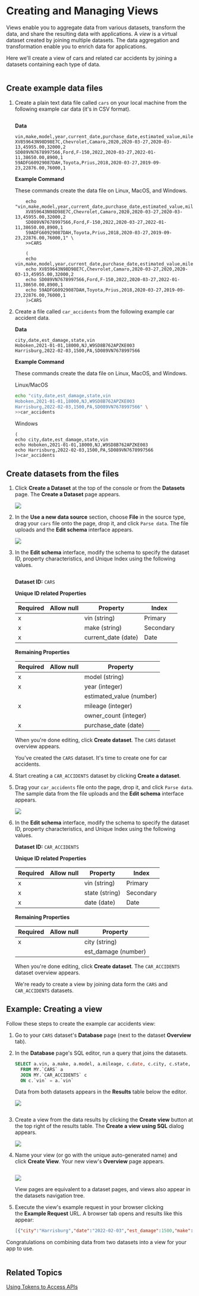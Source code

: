 # Creating and Managing Views

Views enable you to aggregate data from various datasets, transform the data, and share the resulting data with applications. A *view* is a virtual dataset created by joining multiple datasets. The data aggregation and transformation enable you to enrich data for applications.

Here we'll create a view of cars and related car accidents by joining a datasets containing each type of data.

``` {note} You can apply these principles to combine data from any datasets that can be joined on equivalent indexed properties.
```

## Create example data files

1. Create a plain text data file called `cars` on your local machine from the following example car data (it's in CSV format).

    ``` {note} The product supports CSV files that use the following common data delimiters: comma (,), tab, or pipe (\|) characters. JSON and JSONL files are also supported.
    ```

    **Data**

    ```
    vin,make,model,year,current_date,purchase_date,estimated_value,mileage,owner_count
    XV859643N98D98E7C,Chevrolet,Camaro,2020,2020-03-27,2020-03-13,45955.00,32000,2
    SD089VN7678997566,Ford,F-150,2022,2020-03-27,2022-01-11,38650.00,8900,1
    59ADFG60929087DAH,Toyota,Prius,2018,2020-03-27,2019-09-23,22876.00,76000,1
    ```

    **Example Command**
    
    These commands create the data file on Linux, MacOS, and Windows.

    ```{tab} Linux/MacOS
        echo "vin,make,model,year,current_date,purchase_date,estimated_value,mileage,owner_count
        XV859643N98D98E7C,Chevrolet,Camaro,2020,2020-03-27,2020-03-13,45955.00,32000,2
        SD089VN7678997566,Ford,F-150,2022,2020-03-27,2022-01-11,38650.00,8900,1
        59ADFG60929087DAH,Toyota,Prius,2018,2020-03-27,2019-09-23,22876.00,76000,1" \
        >>CARS
    ```

    ```{tab} Windows
        (
        echo vin,make,model,year,current_date,purchase_date,estimated_value,mileage,owner_count
        echo XV859643N98D98E7C,Chevrolet,Camaro,2020-03-27,2020,2020-03-13,45955.00,32000,2
        echo SD089VN7678997566,Ford,F-150,2022,2020-03-27,2022-01-11,38650.00,8900,1
        echo 59ADFG60929087DAH,Toyota,Prius,2018,2020-03-27,2019-09-23,22876.00,76000,1
        )>CARS
    ```

1. Create a file called `car_accidents` from the following example car accident data.

    **Data**

    ```
    city,date,est_damage,state,vin
    Hoboken,2021-01-01,18000,NJ,W9SD8B762APZKE003
    Harrisburg,2022-02-03,1500,PA,SD089VN7678997566
    ```

    **Example Command**
    
    These commands create the data file on Linux, MacOS, and Windows.

    Linux/MacOS

    ```bash
    echo "city,date,est_damage,state,vin
    Hoboken,2021-01-01,18000,NJ,W9SD8B762APZKE003
    Harrisburg,2022-02-03,1500,PA,SD089VN7678997566" \
    >>car_accidents
    ```

    Windows

    ```
    (
    echo city,date,est_damage,state,vin
    echo Hoboken,2021-01-01,18000,NJ,W9SD8B762APZKE003
    echo Harrisburg,2022-02-03,1500,PA,SD089VN7678997566
    )>car_accidents
    ```

## Create datasets from the files

1. Click **Create a Dataset** at the top of the console or from the **Datasets** page. The **Create a Dataset** page appears.

    ![](./creating-and-managing-views/create-a-dataset.png)

1. In the **Use a new data source** section, choose **File** in the source type, drag your `cars` file onto the page, drop it, and click `Parse data`.  The file uploads and the **Edit schema** interface appears.

    ![](./creating-and-managing-views/cars-schema.png)

1.  In the **Edit schema** interface, modify the schema to specify the dataset ID, property characteristics, and Unique Index using the following values.

    ``` {important} The \_system prefix (case-insensitive) is reserved for Apperate system tables and columns. You are forbidden to prefix dataset IDs, view IDs, and dataset property names with \_system (case-insensitive).
    ```

    **Dataset ID:** `CARS`

    **Unique ID related Properties**

    | Required | Allow null | Property | Index |
    | -------- | ---------- | -------- | ----- |
    | x |   | vin (string)| Primary |
    | x |   | make (string) | Secondary |
    | x |   | current_date (date) | Date |

    **Remaining Properties**

    | Required       | Allow null       | Property |
    | -------------- | ---------------- | -------- |
    | x |  | model (string) |
    | x |  | year (integer) |
    |   |  | estimated_value (number) |
    | x |  | mileage (integer) |
    |   |  | owner_count (integer) |
    | x |  | purchase_date (date) | Date |

    When you're done editing, click **Create dataset**. The `CARS` dataset overview appears.

    You've created the `CARS` dataset. It's time to create one for car accidents.

1. Start creating a `CAR_ACCIDENTS` dataset by clicking **Create a dataset**.

1. Drag your `car_accidents` file onto the page, drop it, and click `Parse data`.  The sample data from the file uploads and the **Edit schema** interface appears.

    ![](./creating-and-managing-views/edit-car-accident-schema.png)

1.  In the **Edit schema** interface, modify the schema to specify the dataset ID, property characteristics, and Unique Index using the following values.

    **Dataset ID:** `CAR_ACCIDENTS`

    **Unique ID related Properties**

    | Required | Allow null | Property | Index |
    | -------- | ---------- | -------- | ----- |
    | x |   | vin (string)| Primary |
    | x |   | state (string) | Secondary |
    | x |   | date (date) | Date |

    **Remaining Properties**

    | Required       | Allow null       | Property |
    | -------------- | ---------------- | -------- |
    | x |  | city (string) |
    |   |  | est_damage (number) |

    When you're done editing, click **Create dataset**. The `CAR_ACCIDENTS` dataset overview appears.

    We're ready to create a view by joining data form the `CARS` and `CAR_ACCIDENTS` datasets.

## Example: Creating a view

Follow these steps to create the example car accidents view:

1. Go to your `CARS` dataset's **Database** page (next to the dataset **Overview** tab).

1. In the **Database** page's SQL editor, run a query that joins the datasets.

    ```sql
    SELECT a.vin, a.make, a.model, a.mileage, c.date, c.city, c.state, c.est_damage
      FROM MY.`CARS` a 
      JOIN MY.`CAR_ACCIDENTS` c 
      ON c.`vin` = a.`vin`
    ```

    Data from both datasets appears in the **Results** table below the editor.
    
    ![](./creating-and-managing-views/join-cars-and-car-accidents.png)

    ``` {important} WHERE clauses and ON clauses must only operate on indexed properties (columns). See the Unique Index components [here](./understanding-datasets.md#unique-index-and-examples).
    ```

1. Create a view from the data results by clicking the **Create view** button at the top right of the results table. The **Create a view using SQL** dialog appears.
    
    ![](./creating-and-managing-views/name-car-accidents-view.png)
1. Name your view (or go with the unique auto-generated name) and click **Create View**. Your new view's **Overview** page appears.

    ``` {important} The \_system prefix (case-insensitive) is reserved for Apperate system tables and columns. You are forbidden to prefix dataset IDs, view IDs, and dataset property names with \_system (case-insensitive).
    ```
    
    ![](./creating-and-managing-views/car_accidents_view_overview.png)

    View pages are equivalent to a dataset pages, and views also appear in the datasets navigation tree.

1. Execute the view's example request in your browser clicking the **Example Request** URL. A browser tab opens and results like this appear:
    
    ```json
    [{"city":"Harrisburg","date":"2022-02-03","est_damage":1500,"make":"Ford","mileage":8900,"model":"F-150","state":"PA","vin":"SD089VN7678997566"}]
    ```

Congratulations on combining data from two datasets into a view for your app to use.

``` {note} The Example Request returns just one record by using the LIMIT 1 condition. In your app, make sure to lift that limit by removing that condition from your URL's SQL query.
```

## Related Topics

[Using Tokens to Access APIs](https://iexcloud.io/docs/getting-started/api-tokens)